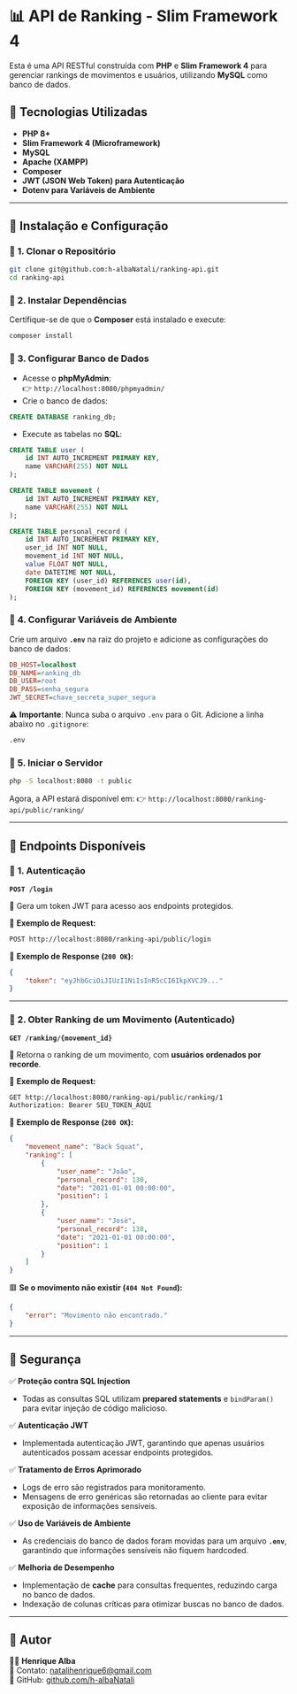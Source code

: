# 📊 API de Ranking - Slim Framework 4

Esta é uma API RESTful construída com **PHP** e **Slim Framework 4** para gerenciar rankings de movimentos e usuários, utilizando **MySQL** como banco de dados.

## 📌 Tecnologias Utilizadas
- **PHP 8+**
- **Slim Framework 4 (Microframework)**
- **MySQL**
- **Apache (XAMPP)**
- **Composer**
- **JWT (JSON Web Token) para Autenticação**
- **Dotenv para Variáveis de Ambiente**

---

## 🚀 Instalação e Configuração

### 📌 **1. Clonar o Repositório**
```sh
git clone git@github.com:h-albaNatali/ranking-api.git
cd ranking-api
```

### 📌 **2. Instalar Dependências**
Certifique-se de que o **Composer** está instalado e execute:
```sh
composer install
```

### 📌 **3. Configurar Banco de Dados**
- Acesse o **phpMyAdmin**:  
  👉 `http://localhost:8080/phpmyadmin/`
- Crie o banco de dados:
```sql
CREATE DATABASE ranking_db;
```
- Execute as tabelas no **SQL**:
```sql
CREATE TABLE user (
    id INT AUTO_INCREMENT PRIMARY KEY,
    name VARCHAR(255) NOT NULL
);

CREATE TABLE movement (
    id INT AUTO_INCREMENT PRIMARY KEY,
    name VARCHAR(255) NOT NULL
);

CREATE TABLE personal_record (
    id INT AUTO_INCREMENT PRIMARY KEY,
    user_id INT NOT NULL,
    movement_id INT NOT NULL,
    value FLOAT NOT NULL,
    date DATETIME NOT NULL,
    FOREIGN KEY (user_id) REFERENCES user(id),
    FOREIGN KEY (movement_id) REFERENCES movement(id)
);
```

### 📌 **4. Configurar Variáveis de Ambiente**

Crie um arquivo **`.env`** na raiz do projeto e adicione as configurações do banco de dados:

```ini
DB_HOST=localhost
DB_NAME=ranking_db
DB_USER=root
DB_PASS=senha_segura
JWT_SECRET=chave_secreta_super_segura
```

⚠️ **Importante**: Nunca suba o arquivo `.env` para o Git. Adicione a linha abaixo no `.gitignore`:
```sh
.env
```

### 📌 **5. Iniciar o Servidor**
```sh
php -S localhost:8080 -t public
```
Agora, a API estará disponível em:
👉 `http://localhost:8080/ranking-api/public/ranking/`

---

## 📌 **Endpoints Disponíveis**

### 📌 **1. Autenticação**
**`POST /login`**

📌 Gera um token JWT para acesso aos endpoints protegidos.

🔹 **Exemplo de Request:**
```sh
POST http://localhost:8080/ranking-api/public/login
```

🔹 **Exemplo de Response (`200 OK`):**
```json
{
    "token": "eyJhbGciOiJIUzI1NiIsInR5cCI6IkpXVCJ9..."
}
```

---

### 📌 **2. Obter Ranking de um Movimento (Autenticado)**
**`GET /ranking/{movement_id}`**

📌 Retorna o ranking de um movimento, com **usuários ordenados por recorde**.

🔹 **Exemplo de Request:**
```sh
GET http://localhost:8080/ranking-api/public/ranking/1
Authorization: Bearer SEU_TOKEN_AQUI
```

🔹 **Exemplo de Response (`200 OK`):**
```json
{
    "movement_name": "Back Squat",
    "ranking": [
        {
            "user_name": "João",
            "personal_record": 130,
            "date": "2021-01-01 00:00:00",
            "position": 1
        },
        {
            "user_name": "José",
            "personal_record": 130,
            "date": "2021-01-01 00:00:00",
            "position": 1
        }
    ]
}
```

🟥 **Se o movimento não existir (`404 Not Found`):**
```json
{
    "error": "Movimento não encontrado."
}
```

---

## 📌 **Segurança**
✅ **Proteção contra SQL Injection**
- Todas as consultas SQL utilizam **prepared statements** e `bindParam()` para evitar injeção de código malicioso.

✅ **Autenticação JWT**
- Implementada autenticação JWT, garantindo que apenas usuários autenticados possam acessar endpoints protegidos.

✅ **Tratamento de Erros Aprimorado**
- Logs de erro são registrados para monitoramento.
- Mensagens de erro genéricas são retornadas ao cliente para evitar exposição de informações sensíveis.

✅ **Uso de Variáveis de Ambiente**
- As credenciais do banco de dados foram movidas para um arquivo **`.env`**, garantindo que informações sensíveis não fiquem hardcoded.

✅ **Melhoria de Desempenho**
- Implementação de **cache** para consultas frequentes, reduzindo carga no banco de dados.
- Indexação de colunas críticas para otimizar buscas no banco de dados.

---

## 📌 **Autor**
👨‍💻 **Henrique Alba**  
💎 Contato: [natalihenrique6@gmail.com](mailto:natalihenrique6@gmail.com)  
🔗 GitHub: [github.com/h-albaNatali](https://github.com/h-albaNatali)

